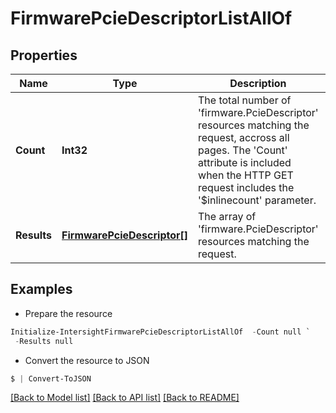 # FirmwarePcieDescriptorListAllOf
## Properties

Name | Type | Description | Notes
------------ | ------------- | ------------- | -------------
**Count** | **Int32** | The total number of &#39;firmware.PcieDescriptor&#39; resources matching the request, accross all pages. The &#39;Count&#39; attribute is included when the HTTP GET request includes the &#39;$inlinecount&#39; parameter. | [optional] 
**Results** | [**FirmwarePcieDescriptor[]**](FirmwarePcieDescriptor.md) | The array of &#39;firmware.PcieDescriptor&#39; resources matching the request. | [optional] 

## Examples

- Prepare the resource
```powershell
Initialize-IntersightFirmwarePcieDescriptorListAllOf  -Count null `
 -Results null
```

- Convert the resource to JSON
```powershell
$ | Convert-ToJSON
```

[[Back to Model list]](../README.md#documentation-for-models) [[Back to API list]](../README.md#documentation-for-api-endpoints) [[Back to README]](../README.md)

